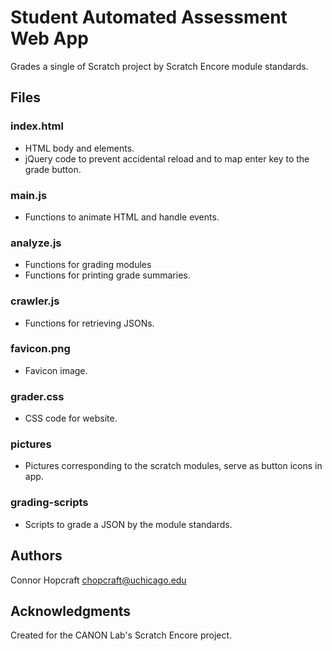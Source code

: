 # Student Automated Assessment Web App

Grades a single of Scratch project by Scratch Encore module standards.

## Files

### index.html

* HTML body and elements.
* jQuery code to prevent accidental reload and to map enter key to the grade button.

### main.js

* Functions to animate HTML and handle events.

### analyze.js

* Functions for grading modules
* Functions for printing grade summaries.

### crawler.js

* Functions for retrieving JSONs.

### favicon.png

* Favicon image.

### grader.css

* CSS code for website.

### pictures

* Pictures corresponding to the scratch modules, serve as button icons in app.

### grading-scripts

* Scripts to grade a JSON by the module standards.

## Authors

Connor Hopcraft
chopcraft@uchicago.edu

## Acknowledgments

Created for the CANON Lab's Scratch Encore project.
